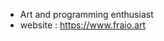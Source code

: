 - Art and programming enthusiast
- website : https://www.fraio.art
<!---
Fraiolefano/Fraiolefano is a ✨ special ✨ repository because its `README.md` (this file) appears on your GitHub profile.
You can click the Preview link to take a look at your changes.
--->
